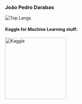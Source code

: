 ### João Pedro Darabas
 ![Top Langs](https://github-readme-stats.vercel.app/api/top-langs/?username=jpdarabas&theme=tokyonight&hide=css,html)
 <br>
#### Kaggle for Machine Learning stuff:
<a href="https://www.kaggle.com/jpdarabas">
  <img src="https://www.kaggle.com/static/images/site-logo.svg" alt="Kaggle" width="200">
</a>
<!--
**jpdarabas/jpdarabas** is a ✨ _special_ ✨ repository because its `README.md` (this file) appears on your GitHub profile.

Here are some ideas to get you started:

- 🔭 I’m currently working on ...
- 🌱 I’m currently learning ...
- 👯 I’m looking to collaborate on ...
- 🤔 I’m looking for help with ...
- 💬 Ask me about ...
- 📫 How to reach me: ...
- 😄 Pronouns: ...
- ⚡ Fun fact: ...
-->
